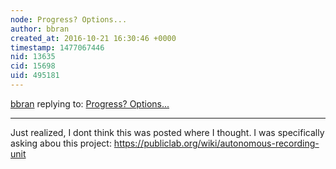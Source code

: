 ```yaml
---
node: Progress? Options...
author: bbran
created_at: 2016-10-21 16:30:46 +0000
timestamp: 1477067446
nid: 13635
cid: 15698
uid: 495181
---
```




[bbran](../profile/bbran) replying to: [Progress? Options...](../notes/bbran/10-21-2016/progress-options)

----
Just realized, I dont think this was posted where I thought. I was specifically asking abou this project: https://publiclab.org/wiki/autonomous-recording-unit
